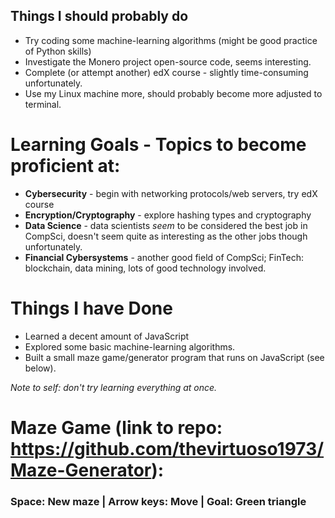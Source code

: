 ## Things I should probably do
- Try coding some machine-learning algorithms (might be good practice of Python skills)
- Investigate the Monero project open-source code, seems interesting.
- Complete (or attempt another) edX course - slightly time-consuming unfortunately.
- Use my Linux machine more, should probably become more adjusted to terminal.

# Learning Goals - Topics to become proficient at:
- **Cybersecurity** - begin with networking protocols/web servers, try edX course
- **Encryption/Cryptography** - explore hashing types and cryptography
- **Data Science** - data scientists _seem_ to be considered the best job in CompSci, doesn't seem quite as interesting as the other jobs though unfortunately.
- **Financial Cybersystems** - another good field of CompSci; FinTech: blockchain, data mining, lots of good technology involved.

# Things I have Done
- Learned a decent amount of JavaScript
- Explored some basic machine-learning algorithms.
- Built a small maze game/generator program that runs on JavaScript (see below).

_Note to self: don't try learning everything at once._

# Maze Game (link to repo: https://github.com/thevirtuoso1973/Maze-Generator):
<html>
<head>
  <script src="/js/p5.min.js"></script>
</head>
<h3>Space: New maze | Arrow keys: Move | Goal: Green triangle</h3>
<div id="mazeCanvas"></div>
<br>
<script src="/js/maze.js"></script>
 </html>
